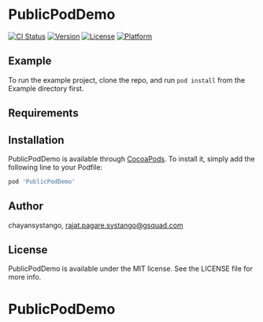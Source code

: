# PublicPodDemo

[![CI Status](https://img.shields.io/travis/chayansystango/PublicPodDemo.svg?style=flat)](https://travis-ci.org/chayansystango/PublicPodDemo)
[![Version](https://img.shields.io/cocoapods/v/PublicPodDemo.svg?style=flat)](https://cocoapods.org/pods/PublicPodDemo)
[![License](https://img.shields.io/cocoapods/l/PublicPodDemo.svg?style=flat)](https://cocoapods.org/pods/PublicPodDemo)
[![Platform](https://img.shields.io/cocoapods/p/PublicPodDemo.svg?style=flat)](https://cocoapods.org/pods/PublicPodDemo)

## Example

To run the example project, clone the repo, and run `pod install` from the Example directory first.

## Requirements

## Installation

PublicPodDemo is available through [CocoaPods](https://cocoapods.org). To install
it, simply add the following line to your Podfile:

```ruby
pod 'PublicPodDemo'
```

## Author

chayansystango, rajat.pagare.systango@gsquad.com

## License

PublicPodDemo is available under the MIT license. See the LICENSE file for more info.
# PublicPodDemo
